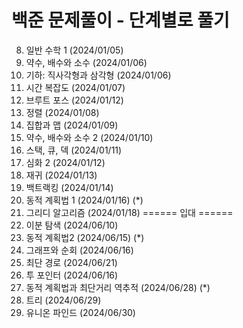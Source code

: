 # 백준 문제풀이 - 단계별로 풀기
08. 일반 수학 1 (2024/01/05) <br/>
09. 약수, 배수와 소수 (2024/01/06) <br/>
10. 기하: 직사각형과 삼각형 (2024/01/06) <br/>
11. 시간 복잡도 (2024/01/07) <br/>
12. 브루트 포스 (2024/01/12) <br/>
13. 정렬 (2024/01/08) <br/>
14. 집합과 맵 (2024/01/09) <br/>
15. 약수, 배수와 소수 2 (2024/01/10) <br/>
16. 스택, 큐, 덱 (2024/01/11) <br/>
20. 심화 2 (2024/01/12) <br/>
21. 재귀 (2024/01/13) <br/>
22. 백트랙킹 (2024/01/14) <br/>
23. 동적 계획법 1 (2024/01/16) (*) <br/>
25. 그리디 알고리즘 (2024/01/18)
====== 입대 ======
27. 이분 탐색 (2024/06/10) <br/>
29. 동적 계획법2 (2024/06/15) (*) <br/>
31. 그래프와 순회 (2024/06/16) <br/>
32. 최단 경로 (2024/06/21) <br/>
33. 투 포인터 (2024/06/16) <br/>
34. 동적 계획법과 최단거리 역추적 (2024/06/28) (*) <br/>
35. 트리 (2024/06/29) <br/>
36. 유니온 파인드 (2024/06/30) <br/>
